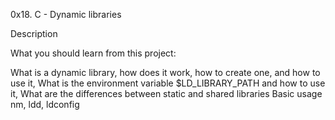 0x18. C - Dynamic libraries

Description

What you should learn from this project:

What is a dynamic library, how does it work, how to create one, and how to use it, What is the environment variable $LD_LIBRARY_PATH and how to use it, What are the differences between static and shared libraries Basic usage nm, ldd, ldconfig
